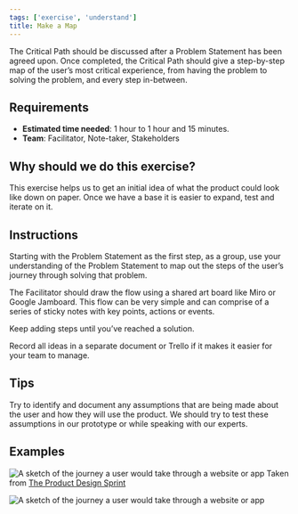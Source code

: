 ```yaml
---
tags: ['exercise', 'understand']
title: Make a Map
---
```

The Critical Path should be discussed after a Problem Statement has been agreed
upon. Once completed, the Critical Path should give a step-by-step map of the
user’s most critical experience, from having the problem to solving the
problem, and every step in-between.

## Requirements
- **Estimated time needed**: 1 hour to 1 hour and 15 minutes.
- **Team**: Facilitator, Note-taker, Stakeholders

## Why should we do this exercise?

This exercise helps us to get an initial idea of what the product could look
like down on paper. Once we have a base it is easier to expand, test and
iterate on it.

## Instructions

Starting with the Problem Statement as the first step, as a group, use your
understanding of the Problem Statement to map out the steps of the user’s
journey through solving that problem.

The Facilitator should draw the flow using a shared art board like Miro or
Google Jamboard. This flow can be very simple and can comprise of a series of
sticky notes with key points, actions or events.

Keep adding steps until you’ve reached a solution.

Record all ideas in a separate document or Trello if it makes it easier for your team to manage.

## Tips

Try to identify and document any assumptions that are being made about the user
and how they will use the product. We should try to test these assumptions in
our prototype or while speaking with our experts.

## Examples
![A sketch of the journey a user would take through a website or app](/images/exercises/criticalpath.jpeg)
Taken from [The Product Design Sprint](https://thoughtbot.com/blog/the-product-design-sprint)

![A sketch of the journey a user would take through a website or app](/images/exercises/critical-path-1.jpeg)
